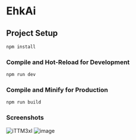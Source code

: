 # EhkAi

## Project Setup

```sh
npm install
```

### Compile and Hot-Reload for Development

```sh
npm run dev
```

### Compile and Minify for Production

```sh
npm run build
```

### Screenshots

![iTTM3xl](https://github.com/user-attachments/assets/d66b534e-0f0b-4590-a8cb-8849e457fc62)
![image](https://github.com/user-attachments/assets/6cc39487-ce80-4972-a88b-c9e1f8cbdbe0)


